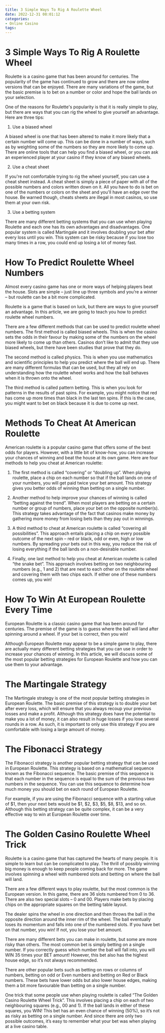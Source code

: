 ```yaml
---
title: 3 Simple Ways To Rig A Roulette Wheel
date: 2022-12-31 08:01:12
categories:
- Online Casino
tags:
---
```



#  3 Simple Ways To Rig A Roulette Wheel

Roulette is a casino game that has been around for centuries. The popularity of the game has continued to grow and there are now online versions that can be enjoyed. There are many variations of the game, but the basic premise is to bet on a number or color and hope the ball lands on your selection.

One of the reasons for Roulette's popularity is that it is really simple to play, but there are ways that you can rig the wheel to give yourself an advantage. Here are three tips:

1) Use a biased wheel

A biased wheel is one that has been altered to make it more likely that a certain number will come up. This can be done in a number of ways, such as by weighting some of the numbers so they are more likely to come up. There are online tools that can help you find a biased wheel, or you can ask an experienced player at your casino if they know of any biased wheels.

2) Use a cheat sheet

If you're not comfortable trying to rig the wheel yourself, you can use a cheat sheet instead. A cheat sheet is simply a piece of paper with all of the possible numbers and colors written down on it. All you have to do is bet on one of the numbers or colors on the sheet and you'll have an edge over the house. Be warned though, cheats sheets are illegal in most casinos, so use them at your own risk.

3) Use a betting system

There are many different betting systems that you can use when playing Roulette and each one has its own advantages and disadvantages. One popular system is called Martingale and it involves doubling your bet after every loss until you win. This system can be risky because if you lose too many times in a row, you could end up losing a lot of money fast.

#  How To Predict Roulette Wheel Numbers

Almost every casino game has one or more ways of helping players beat the house. Slots are simple – just line up three symbols and you’re a winner – but roulette can be a bit more complicated.

Roulette is a game that is based on luck, but there are ways to give yourself an advantage. In this article, we are going to teach you how to predict roulette wheel numbers.

There are a few different methods that can be used to predict roulette wheel numbers. The first method is called biased wheels. This is when the casino sets the odds in their favour by making some of the numbers on the wheel more likely to come up than others. Casinos don’t like to admit that they use biased wheels, but there have been studies that prove that they do.

The second method is called physics. This is when you use mathematics and scientific principles to help you predict where the ball will end up. There are many different formulas that can be used, but they all rely on understanding how the roulette wheel works and how the ball behaves when it is thrown onto the wheel.

The third method is called pattern betting. This is when you look for patterns in the results of past spins. For example, you might notice that red has come up more times than black in the last ten spins. If this is the case, you might want to bet on black because it is due to come up next.

#  Methods To Cheat At American Roulette

American roulette is a popular casino game that offers some of the best odds for players. However, with a little bit of know-how, you can increase your chances of winning and beat the house at its own game. Here are four methods to help you cheat at American roulette:

1. The first method is called “covering” or “doubling up”. When playing roulette, place a chip on each number so that if the ball lands on one of your numbers, you will get paid twice your bet amount. This strategy gives you better odds of winning than betting on a single number.

2. Another method to help improve your chances of winning is called “betting against the trend”. When most players are betting on a certain number or group of numbers, place your bet on the opposite number(s). This strategy takes advantage of the fact that casinos make money by gathering more money from losing bets than they pay out in winnings.

3. A third method to cheat at American roulette is called “covering all possibilities”. This approach entails placing a chip on every possible outcome of the next spin – red or black, odd or even, high or low numbers. By spreading your bets out in this way, you reduce the risk of losing everything if the ball lands on a non-desirable number.

4. Finally, one last method to help you cheat at American roulette is called “the snake bet”. This approach involves betting on two neighbouring numbers (e.g., 1 and 2) that are next to each other on the roulette wheel and covering them with two chips each. If either one of these numbers comes up, you win!

#  How To Win At European Roulette Every Time

European Roulette is a classic casino game that has been around for centuries. The premise of the game is to guess where the ball will land after spinning around a wheel. If your bet is correct, then you win!

Although European Roulette may appear to be a simple game to play, there are actually many different betting strategies that you can use in order to increase your chances of winning. In this article, we will discuss some of the most popular betting strategies for European Roulette and how you can use them to your advantage.

# The Martingale Strategy

The Martingale strategy is one of the most popular betting strategies in European Roulette. The basic premise of this strategy is to double your bet after every loss, which will ensure that you always recoup your previous losses and make a profit. Although this strategy does have the potential to make you a lot of money, it can also result in huge losses if you lose several rounds in a row. As such, it is important to only use this strategy if you are comfortable with losing a large amount of money.

# The Fibonacci Strategy

The Fibonacci strategy is another popular betting strategy that can be used in European Roulette. This strategy is based on a mathematical sequence known as the Fibonacci sequence. The basic premise of this sequence is that each number in the sequence is equal to the sum of the previous two numbers in the sequence. You can use this sequence to determine how much money you should bet on each round of European Roulette.

For example, if you are using the Fibonacci sequence with a starting value of $1, then your next bets would be $1, $2, $3, $5, $8, $13, and so on. Although this betting strategy can be quite complex, it can be a very effective way to win at European Roulette over time.

#  The Golden Casino Roulette Wheel Trick

 Roulette is a casino game that has captured the hearts of many people. It is simple to learn but can be complicated to play. The thrill of possibly winning big money is enough to keep people coming back for more. The game involves spinning a wheel with numbered slots and betting on where the ball will land.

There are a few different ways to play roulette, but the most common is the European version. In this game, there are 36 slots numbered from 0 to 36. There are also two special slots – 0 and 00. Players make bets by placing chips on the appropriate squares on the betting table layout.

The dealer spins the wheel in one direction and then throws the ball in the opposite direction around the inner rim of the wheel. The ball eventually loses its momentum and falls into one of the numbered slots. If you have bet on that number, you win! If not, you lose your bet amount.

There are many different bets you can make in roulette, but some are more risky than others. The most common bet is simply betting on a single number. If you correctly guess which number the ball will fall into, you will WIN 35 times your BET amount! However, this bet also has the highest house edge, so it’s not always recommended.

There are other popular bets such as betting on rows or columns of numbers, betting on odd or Even numbers and betting on Red or Black numbers. These bets have lower odds but also lower house edges, making them a bit more favourable than betting on a single number.

One trick that some people use when playing roulette is called “The Golden Casino Roulette Wheel Trick”. This involves placing a chip on each of two neighbouring squares (e.g., 00 and 1). If the ball lands in either of these squares, you WIN! This bet has an even chance of winning (50%), so it’s not as risky as betting on a single number. And since there are only two possible outcomes, it’s easy to remember what your bet was when playing at a live casino table.